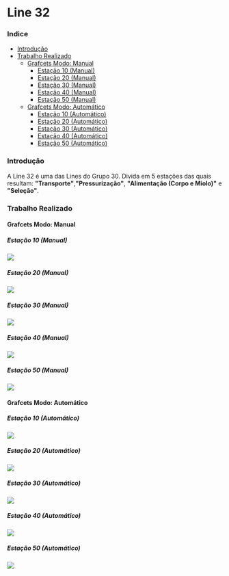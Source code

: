 # Line 32

### Indice
- [Introdução](#introducao)
- [Trabalho Realizado](#trabalho-realizado)	
    - [Grafcets Modo: Manual](#grafcets-modo:-manual)
        - [Estação 10 (Manual)](#estacao-10-manual)
        - [Estação 20 (Manual)](#estacao-20-manual)
        - [Estação 30 (Manual)](#estacao-30-manual) 
        - [Estação 40 (Manual)](#estacao-40-manual)
        - [Estação 50 (Manual)](#estacao-50-manual)
    - [Grafcets Modo: Automático](#grafcets-modo:-automatico)	
        - [Estação 10 (Automático)](#estacao-10-automatico)
        - [Estação 20 (Automático)](#estacao-20-automatico)
        - [Estação 30 (Automático)](#estacao-30-automatico) 
        - [Estação 40 (Automático)](#estacao-40-automatico)
        - [Estação 50 (Automático)](#estacao-50-automatico)

### Introdução

A Line 32 é uma das Lines do Grupo 30. Divida em 5 estações das quais resultam: **"Transporte"**,**"Pressurização"**, **"Alimentação (Corpo e Miolo)"** e **"Seleção"**.

### Trabalho Realizado
#### Grafcets Modo: Manual
##### Estação 10 (Manual)

![](./grafcets/bancada32_manual/19PLC.svg)

##### Estação 20 (Manual)

![](./grafcets/bancada32_manual/29PLC.svg)

##### Estação 30 (Manual)

![](./grafcets/bancada32_manual/39PLC.svg)

##### Estação 40 (Manual)

![](./grafcets/bancada32_manual/49PLC.svg)

##### Estação 50 (Manual)

![](./grafcets/bancada32_manual/59PLC.svg)

#### Grafcets Modo: Automático
##### Estação 10 (Automático)

![](./grafcets/bancada32_automatico/19PLC.svg)

##### Estação 20 (Automático)

![](./grafcets/bancada32_automatico/29PLC.svg)

##### Estação 30 (Automático)

![](./grafcets/bancada32_automatico/39PLC.svg)

##### Estação 40 (Automático)

![](./grafcets/bancada32_automatico/49PLC.svg)

##### Estação 50 (Automático)

![](./grafcets/bancada32_automatico/59PLC.svg)